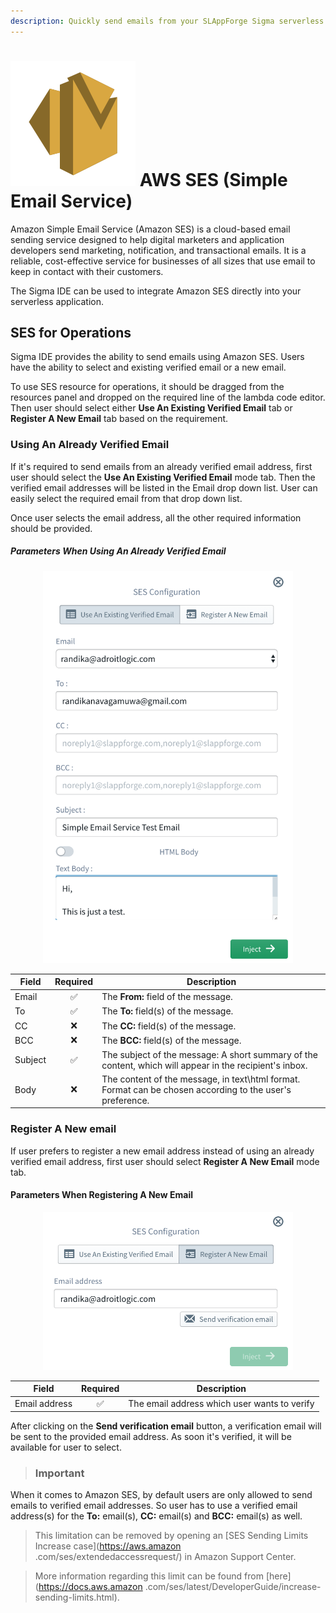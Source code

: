 ```yaml
---
description: Quickly send emails from your SLAppForge Sigma serverless function projects with AWS SES, with a simple drag-n-drop configuration
---
```


# ![](images/ses/ses_icon.svg)  AWS SES (Simple Email Service)

Amazon Simple Email Service (Amazon SES) is a cloud-based email sending service designed to help digital marketers and application developers send marketing, notification, and transactional emails. It is a reliable, cost-effective service for businesses of all sizes that use email to keep in contact with their customers.

The Sigma IDE can be used to integrate Amazon SES directly into your serverless application.

## SES for Operations
Sigma IDE provides the ability to send emails using Amazon SES. Users have the ability to select and existing verified email or a new email.

To use SES resource for operations, it should be dragged from the resources panel and dropped on the required line of the
lambda code editor. Then user should select either **Use An Existing Verified Email** tab or **Register A New Email** tab based on the
requirement.

### Using An Already Verified Email
If it's required to send emails from an already verified email address, first user should select the **Use An Existing Verified Email** mode tab. Then the verified email addresses will be listed in the Email drop down list. User can easily select the required email from that drop down list.

Once user selects the email address, all the other required information should be provided.

##### Parameters When Using An Already Verified Email

<p align="center">
  <img width="400" src="./images/ses/ses_configure_verified_email.png">
</p>

Field               | Required          | Description
---                 | :---:             | ---   
Email               | :white_check_mark:| The **From:** field of the message.
To                  | :white_check_mark:| The **To:** field(s) of the message.
CC                  | :x:               |The **CC:** field(s) of the message.
BCC                 | :x:               |The **BCC:** field(s) of the message.
Subject             | :white_check_mark:|The subject of the message: A short summary of the content, which will appear in the recipient's inbox.
Body                | :x:               |The content of the message, in text\\html format. Format can be chosen according to the user's preference.

### Register A New email
If user prefers to register a new email address instead of using an already verified email address, first user should select **Register A New Email** mode tab.

#### Parameters When Registering A New Email
<p align="center">
  <img width="400" src="./images/ses/ses_configure_new_email.png">
</p>

Field               | Required          | Description
---                 | :---:             | ---   
Email  address      | :white_check_mark:| The email address which user wants to verify

After clicking on the **Send verification email** button, a verification email will be sent to the provided email address. As soon it's verified, it will be available for user to select.

> ### Important
When it comes to Amazon SES, by default users are only allowed to send emails to verified email addresses. So user has 
to use a verified email address(s) for the **To:** email(s), **CC:** email(s) and **BCC:** email(s) as well.

> This limitation can be removed by opening an [SES Sending Limits Increase case](https://aws.amazon
.com/ses/extendedaccessrequest/) in Amazon Support Center.

> More information regarding this limit can be found from [here](https://docs.aws.amazon
.com/ses/latest/DeveloperGuide/increase-sending-limits.html).
